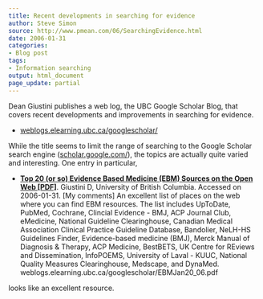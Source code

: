 ```yaml
---
title: Recent developments in searching for evidence
author: Steve Simon
source: http://www.pmean.com/06/SearchingEvidence.html
date: 2006-01-31
categories:
- Blog post
tags:
- Information searching
output: html_document
page_update: partial
---
```


Dean Giustini publishes a web log, the UBC Google Scholar Blog, that
covers recent developments and improvements in searching for evidence.

-   [weblogs.elearning.ubc.ca/googlescholar/](http://weblogs.elearning.ubc.ca/googlescholar/)

While the title seems to limit the range of searching to the Google
Scholar search engine
([scholar.google.com/](http://scholar.google.com/)), the topics are
actually quite varied and interesting. One entry in particular,

-   **[Top 20 (or so) Evidence Based Medicine (EBM) Sources on the Open
    Web
    \[PDF\]](http://weblogs.elearning.ubc.ca/googlescholar/EBMJan20_06.pdf)**.
    Giustini D, University of British Columbia. Accessed on 2006-01-31.
    \[My comments\] An excellent list of places on the web where you can
    find EBM resources. The list includes UpToDate, PubMed, Cochrane,
    Clincial Evidence - BMJ, ACP Journal Club, eMedicine, National
    Guideline Clearinghouse, Canadian Medical Association Clinical
    Practice Guideline Database, Bandolier, NeLH-HS Guidelines Finder,
    Evidence-based medicine (BMJ), Merck Manual of Diagnosis & Therapy,
    ACP Medicine, BestBETS, UK Centre for REviews and Dissemination,
    InfoPOEMS, University of Laval - KUUC, National Quality Measures
    Clearinghouse, Medscape, and DynaMed.
    weblogs.elearning.ubc.ca/googlescholar/EBMJan20\_06.pdf

looks like an excellent resource.
